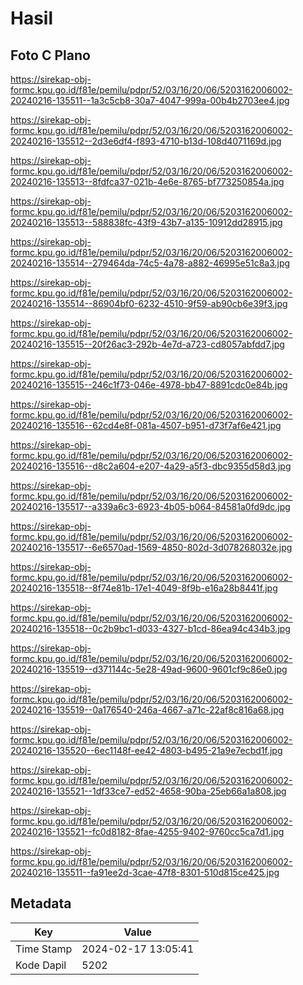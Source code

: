 # Hasil

## Foto C Plano

https://sirekap-obj-formc.kpu.go.id/f81e/pemilu/pdpr/52/03/16/20/06/5203162006002-20240216-135511--1a3c5cb8-30a7-4047-999a-00b4b2703ee4.jpg

https://sirekap-obj-formc.kpu.go.id/f81e/pemilu/pdpr/52/03/16/20/06/5203162006002-20240216-135512--2d3e6df4-f893-4710-b13d-108d4071169d.jpg

https://sirekap-obj-formc.kpu.go.id/f81e/pemilu/pdpr/52/03/16/20/06/5203162006002-20240216-135513--8fdfca37-021b-4e6e-8765-bf773250854a.jpg

https://sirekap-obj-formc.kpu.go.id/f81e/pemilu/pdpr/52/03/16/20/06/5203162006002-20240216-135513--588838fc-43f9-43b7-a135-10912dd28915.jpg

https://sirekap-obj-formc.kpu.go.id/f81e/pemilu/pdpr/52/03/16/20/06/5203162006002-20240216-135514--279464da-74c5-4a78-a882-46995e51c8a3.jpg

https://sirekap-obj-formc.kpu.go.id/f81e/pemilu/pdpr/52/03/16/20/06/5203162006002-20240216-135514--86904bf0-6232-4510-9f59-ab90cb6e39f3.jpg

https://sirekap-obj-formc.kpu.go.id/f81e/pemilu/pdpr/52/03/16/20/06/5203162006002-20240216-135515--20f26ac3-292b-4e7d-a723-cd8057abfdd7.jpg

https://sirekap-obj-formc.kpu.go.id/f81e/pemilu/pdpr/52/03/16/20/06/5203162006002-20240216-135515--246c1f73-046e-4978-bb47-8891cdc0e84b.jpg

https://sirekap-obj-formc.kpu.go.id/f81e/pemilu/pdpr/52/03/16/20/06/5203162006002-20240216-135516--62cd4e8f-081a-4507-b951-d73f7af6e421.jpg

https://sirekap-obj-formc.kpu.go.id/f81e/pemilu/pdpr/52/03/16/20/06/5203162006002-20240216-135516--d8c2a604-e207-4a29-a5f3-dbc9355d58d3.jpg

https://sirekap-obj-formc.kpu.go.id/f81e/pemilu/pdpr/52/03/16/20/06/5203162006002-20240216-135517--a339a6c3-6923-4b05-b064-84581a0fd9dc.jpg

https://sirekap-obj-formc.kpu.go.id/f81e/pemilu/pdpr/52/03/16/20/06/5203162006002-20240216-135517--6e6570ad-1569-4850-802d-3d078268032e.jpg

https://sirekap-obj-formc.kpu.go.id/f81e/pemilu/pdpr/52/03/16/20/06/5203162006002-20240216-135518--8f74e81b-17e1-4049-8f9b-e16a28b8441f.jpg

https://sirekap-obj-formc.kpu.go.id/f81e/pemilu/pdpr/52/03/16/20/06/5203162006002-20240216-135518--0c2b9bc1-d033-4327-b1cd-86ea94c434b3.jpg

https://sirekap-obj-formc.kpu.go.id/f81e/pemilu/pdpr/52/03/16/20/06/5203162006002-20240216-135519--d371144c-5e28-49ad-9600-9601cf9c86e0.jpg

https://sirekap-obj-formc.kpu.go.id/f81e/pemilu/pdpr/52/03/16/20/06/5203162006002-20240216-135519--0a176540-246a-4667-a71c-22af8c816a68.jpg

https://sirekap-obj-formc.kpu.go.id/f81e/pemilu/pdpr/52/03/16/20/06/5203162006002-20240216-135520--6ec1148f-ee42-4803-b495-21a9e7ecbd1f.jpg

https://sirekap-obj-formc.kpu.go.id/f81e/pemilu/pdpr/52/03/16/20/06/5203162006002-20240216-135521--1df33ce7-ed52-4658-90ba-25eb66a1a808.jpg

https://sirekap-obj-formc.kpu.go.id/f81e/pemilu/pdpr/52/03/16/20/06/5203162006002-20240216-135521--fc0d8182-8fae-4255-9402-9760cc5ca7d1.jpg

https://sirekap-obj-formc.kpu.go.id/f81e/pemilu/pdpr/52/03/16/20/06/5203162006002-20240216-135511--fa91ee2d-3cae-47f8-8301-510d815ce425.jpg


## Metadata

| Key        | Value               |
| ---------- | ------------------- |
| Time Stamp | 2024-02-17 13:05:41 |
| Kode Dapil | 5202                |



